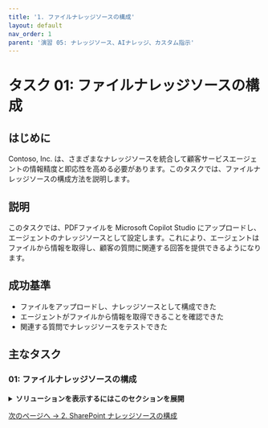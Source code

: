 ```yaml
---
title: '1. ファイルナレッジソースの構成'
layout: default
nav_order: 1
parent: '演習 05: ナレッジソース、AIナレッジ、カスタム指示'
---
```


# タスク 01: ファイルナレッジソースの構成

## はじめに

Contoso, Inc. は、さまざまなナレッジソースを統合して顧客サービスエージェントの情報精度と即応性を高める必要があります。このタスクでは、ファイルナレッジソースの構成方法を説明します。

## 説明

このタスクでは、PDFファイルを Microsoft Copilot Studio にアップロードし、エージェントのナレッジソースとして設定します。これにより、エージェントはファイルから情報を取得し、顧客の質問に関連する回答を提供できるようになります。

## 成功基準

- ファイルをアップロードし、ナレッジソースとして構成できた
- エージェントがファイルから情報を取得できることを確認できた
- 関連する質問でナレッジソースをテストできた

## 主なタスク

### 01: ファイルナレッジソースの構成

<details markdown="block"> 
  <summary><strong>ソリューションを表示するにはこのセクションを展開</strong></summary> 

[!WARNING]
ラボ冒頭で .zip ファイルを使って事前構築済み Copilot ソリューションをインポートした場合は、ここから手順に従ってください。

1. 上部バーの **Knowledge** を選択します。

	![uz4mbmpc.jpg](../../media/uz4mbmpc.jpg)

	[!NOTE]
	> 作成時に追加されたWebサイトがナレッジソースとして表示されます。
	>
	> - **[https://learn.microsoft.com/ja-jp/microsoft-copilot-studio/](https://learn.microsoft.com/ja-jp/microsoft-copilot-studio/)**
	> - **[https://www.microsoft.com/ja-jp/microsoft-copilot/](https://www.microsoft.com/ja-jp/microsoft-copilot/)**

1. 新しいタブで `https://servicetrust.microsoft.com/DocumentPage/7adf2d9e-d7b5-4e71-bad8-713e6a183cf3` にアクセスします。

1. **Download** を選択します。

	![ugs3c1wg.jpg](../../media/ugs3c1wg.jpg)

1. Copilot Studio のタブに戻ります。

1. ウィンドウの左上隅にある **Add knowledge** を選択します。

	![zh42u2vw.jpg](../../media/zh42u2vw.jpg)

1. **Upload files** の下にある **click to browse** を選択します。

	![co2s9mcp.jpg](../../media/co2s9mcp.jpg)

1. **Downloads** フォルダーに移動し、**Azure - Compliance Offerings** PDF を選択して、**Open** を選択します。

	![ho28vweg.jpg](../../media/ho28vweg.jpg)

1. パネルの右下隅にある **Add** を選択します。

	![4yrinko3.jpg](../../media/4yrinko3.jpg)

</details>

[次のページへ → 2. SharePoint ナレッジソースの構成](0502.md)